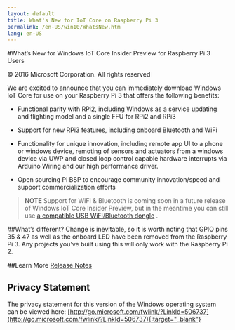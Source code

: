 ```yaml
---
layout: default
title: What's New for IoT Core on Raspberry Pi 3
permalink: /en-US/win10/WhatsNew.htm
lang: en-US
---
```

#What’s New for Windows IoT Core Insider Preview for Raspberry Pi 3 Users

&copy; 2016 Microsoft Corporation. All rights reserved

We are excited to announce that you can immediately download Windows IoT Core for use on your Raspberry Pi 3 that offers the following benefits:

* Functional parity with RPi2, including Windows as a service updating and flighting model and a single FFU for RPi2 and RPi3

* Support for new RPi3 features, including onboard Bluetooth and WiFi

* Functionality for unique innovation, including remote app UI to a phone or windows device, remoting of sensors and actuators from a windows device via UWP and closed loop control capable hardware interrupts via Arduino Wiring and our high performance driver. 

* Open sourcing Pi BSP to encourage community innovation/speed and support commercialization efforts

>**NOTE** Support for WiFi & Bluetooth is coming soon in a future release of Windows IoT Core Insider Preview, but in the meantime you can still use [a compatible USB WiFi/Bluetooth dongle](http://ms-iot.github.io/content/en-US/win10/SupportedInterfaces.htm) . 

##What’s different? 
Change is inevitable, so it is worth noting that GPIO pins 35 & 47 as well as the onboard LED have been removed from the Raspberry Pi 3. Any projects you’ve built using this will only work with the Raspberry Pi 2.  

##Learn More
[Release Notes](/content/en-US/win10/ReleaseNotesInsiderPreview.htm)

## Privacy Statement

The privacy statement for this version of the Windows operating system can be viewed here: [http://go.microsoft.com/fwlink/?LinkId=506737](http://go.microsoft.com/fwlink/?LinkId=506737){:target="_blank"}
